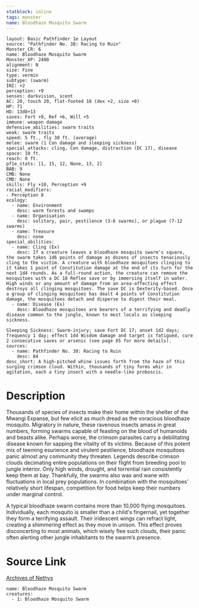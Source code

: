 ```yaml
---
statblock: inline
tags: monster
name: Bloodhaze Mosquito Swarm
---
```

```statblock
layout: Basic Pathfinder 1e Layout
source: "Pathfinder No. 38: Racing to Ruin"
Monster_CR: 6
name: Bloodhaze Mosquito Swarm
Monster_XP: 2400
alignment: N
size: Fine
type: vermin
subtype: (swarm)
INI: +2
perception: +9
senses: darkvision, scent
AC: 20, touch 20, flat-footed 18 (dex +2, size +8)
HP: 71
HD: 13d8+13
saves: Fort +9, Ref +6, Will +5
immune: weapon damage
defensive_abilities: swarm traits
weak: swarm traits
speed: 5 ft., fly 30 ft. (average)
melee: swarm (1 Con damage and sleeping sickness)
special_attacks: cling, Con damage, distraction (DC 17), disease
space: 10 ft.
reach: 0 ft.
pf1e_stats: [1, 15, 12, None, 13, 2]
BAB: 9
CMB: None
CMD: None
skills: Fly +10, Perception +9
racial_modifiers:
- Perception 8
ecology:
  - name: Environment
    desc: warm forests and swamps
  - name: Organisation
    desc: solitary, pair, pestilence (3-6 swarms), or plague (7-12 swarms)
  - name: Treasure
    desc: none
special_abilities:
  - name: Cling (Ex)
    desc: If a creature leaves a bloodhaze mosquito swarm’s square, the swarm takes 1d6 points of damage as dozens of insects tenaciously cling to the victim. A creature with bloodhaze mosquitoes clinging to it takes 1 point of Constitution damage at the end of its turn for the next 1d4 rounds. As a full-round action, the creature can remove the mosquitoes with a DC 18 Reflex save or by immersing itself in water. High winds or any amount of damage from an area-affecting effect destroys all clinging mosquitoes. The save DC is Dexterity-based. Once a group of clinging mosquitoes has dealt 4 points of Constitution damage, the mosquitoes detach and disperse to digest their meal.
  - name: Disease (Ex)
    desc: Bloodhaze mosquitoes are bearers of a terrifying and deadly disease common to the jungle, known to most locals as sleeping sickness.

Sleeping Sickness: Swarm-injury; save Fort DC 17; onset 1d2 days; frequency 1 day; effect 1d4 Wisdom damage and target is fatigued, cure 2 consecutive saves or arsenic (see page 85 for more details).
sources:
  - name: Pathfinder No. 38: Racing to Ruin
    desc: 84
desc_short: A high-pitched whine issues forth from the haze of this surging crimson cloud. Within, thousands of tiny forms whir in agitation, each a tiny insect with a needle-like proboscis.
```
# Description
Thousands of species of insects make their home within the shelter of the Mwangi Expanse, but few elicit as much dread as the voracious bloodhaze mosquito. Migratory in nature, these ravenous insects amass in great numbers, forming swarms capable of feasting on the blood of humanoids and beasts alike. Perhaps worse, the crimson parasites carry a debilitating disease known for sapping the vitality of its victims. Because of this potent mix of teeming esurience and virulent pestilence, bloodhaze mosquitoes panic almost any community they threaten. Legends describe crimson clouds decimating entire populations on their flight from breeding pool to jungle interior. Only high winds, drought, and torrential rain consistently keep them at bay. Thankfully, the swarms also wax and wane with fluctuations in local prey populations. In combination with the mosquitoes’ relatively short lifespan, competition for food helps keep their numbers under marginal control.

A typical bloodhaze swarm contains more than 10,000 flying mosquitoes. Individually, each mosquito is smaller than a child's fingernail, yet together they form a terrifying assault. Their iridescent wings can refract light, creating a shimmering effect as they move in unison. This effect proves disconcerting to most animals, which wisely flee such clouds, their panic often alerting other jungle inhabitants to the swarm’s presence.
# Source Link
[Archives of Nethys](https://aonprd.com/MonsterDisplay.aspx?ItemName=Bloodhaze%20Mosquito%20Swarm)
```encounter-table
name: Bloodhaze Mosquito Swarm
creatures:
  - 1: Bloodhaze Mosquito Swarm
```
